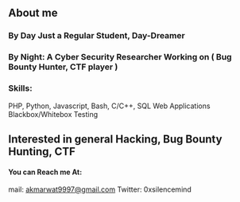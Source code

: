 ## About me

### By Day Just a Regular Student, Day-Dreamer 

### By Night: A Cyber Security Researcher  Working on ( **Bug Bounty Hunter, CTF player** ) 

### Skills:
PHP, Python, Javascript, Bash, C/C++, SQL
Web Applications Blackbox/Whitebox Testing

## Interested in general Hacking, Bug Bounty Hunting, CTF

#### You can Reach me At:
mail: akmarwat9997@gmail.com
Twitter: 0xsilencemind
